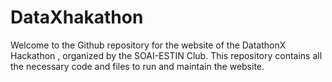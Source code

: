 # DataXhakathon
Welcome to the Github repository for the website of the DatathonX Hackathon , organized by the SOAI-ESTIN Club. This repository contains all the necessary code and files to run and maintain the website.
